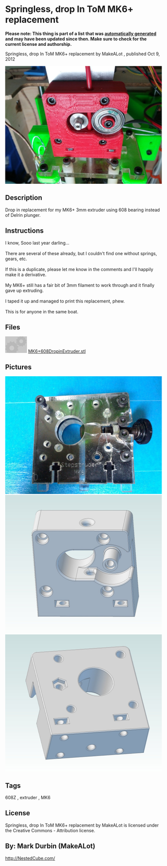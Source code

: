 Springless, drop In ToM MK6+ replacement
===============
**Please note: This thing is part of a list that was [automatically generated](https://github.com/carlosgs/export-things) and may have been updated since then. Make sure to check for the current license and authorship.**  

Springless, drop In ToM MK6+ replacement  by MakeALot , published Oct 9, 2012

![Image](img/IMG_20121009_134830_display_large.jpg)

Description
--------
Drop in replacement for my MK6+ 3mm extruder using 608 bearing instead of Delrin plunger.

Instructions
--------
I know, Sooo last year darling...<br />
<br />
There are several of these already, but I couldn't find one without springs, gears, etc.<br />
<br />
If this is a duplicate, please let me know in the comments and I'll happily make it a derivative.<br />
<br />
My MK6+ still has a fair bit of 3mm filament to work through and it finally gave up extruding.  <br />
<br />
I taped it up and managed to print this replacement, phew.<br />
<br />
This is for anyone in the same boat.

Files
--------
[![Image](img/Gears_preview_tinycard.jpg)](MK6+608DropinExtruder.stl)
 [ MK6+608DropinExtruder.stl](MK6+608DropinExtruder.stl)  



Pictures
--------
![Image](img/IMG_20121009_134925_display_large.jpg)
![Image](img/FrontTop_display_large.jpg)
![Image](img/BottomBack_display_large.jpg)


Tags
--------
608Z , extruder , MK6  

  

License
--------
Springless, drop In ToM MK6+ replacement by MakeALot is licensed under the Creative Commons - Attribution license.  



By: Mark Durbin (MakeALot)
--------
<http://NestedCube.com/>